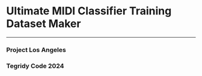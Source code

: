 # Ultimate MIDI Classifier Training Dataset Maker

***

### Project Los Angeles
### Tegridy Code 2024
